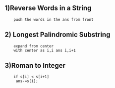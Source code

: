 ## 1)Reverse Words in a String
        push the words in the ans from front

## 2) Longest Palindromic Substring
        expand from center
        with center as i,i ans i,i+1

## 3)Roman to Integer
        if s[i] < s[i+1]
         ans-=s[i];